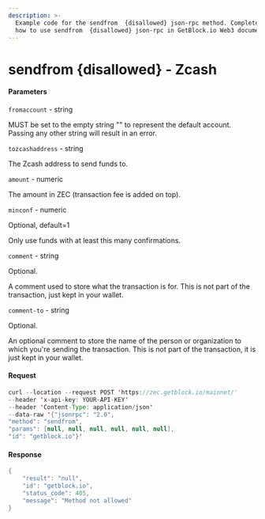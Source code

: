 ```yaml
---
description: >-
  Example code for the sendfrom  {disallowed} json-rpc method. Сomplete guide on
  how to use sendfrom  {disallowed} json-rpc in GetBlock.io Web3 documentation.
---
```


# sendfrom {disallowed} - Zcash

#### Parameters

`fromaccount` - string

MUST be set to the empty string "" to represent the default account. Passing any other string will result in an error.

`tozcashaddress` - string

The Zcash address to send funds to.

`amount` - numeric

The amount in ZEC (transaction fee is added on top).

`minconf` - numeric

Optional, default=1

Only use funds with at least this many confirmations.

`comment` - string

Optional.

A comment used to store what the transaction is for. This is not part of the transaction, just kept in your wallet.

`comment-to` - string

Optional.

An optional comment to store the name of the person or organization to which you're sending the transaction. This is not part of the transaction, it is just kept in your wallet.

#### Request

```java
curl --location --request POST 'https://zec.getblock.io/mainnet/' 
--header 'x-api-key: YOUR-API-KEY' 
--header 'Content-Type: application/json' 
--data-raw '{"jsonrpc": "2.0",
"method": "sendfrom",
"params": [null, null, null, null, null, null],
"id": "getblock.io"}'
```

#### Response

```java
{
    "result": "null",
    "id": "getblock.io",
    "status_code": 405,
    "message": "Method not allowed"
}
```
